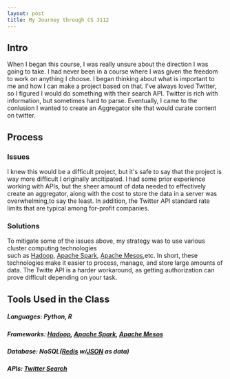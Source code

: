 ```yaml
---
layout: post
title: My Journey through CS 3112
---
```


## Intro
When I began this course, I was really unsure about the direction I was going to take. I had never been in a course where
I was given the freedom to work on anything I choose. I began thinking about what is important to me and how I can make a project
based on that. I've always loved Twitter, so I figured I would do something with their search API. Twitter is rich
with information, but sometimes hard to parse. Eventually, I came to the conlusion I wanted to create an Aggregator site that would
curate content on twitter. 

## Process

### Issues
I knew this would be a difficult project, but it's safe to say that the project is way more difficult I originally ancitipated. 
I had some prior experience working with APIs, but the sheer amount of data needed to effectively create an aggregator, along with the 
cost to store the data in a server was overwhelming,to say the least. In addition, the Twitter API standard rate limits that are typical
among for-profit companies.
### Solutions

To mitigate some of the issues above, my strategy was to use various cluster computing technologies  
such as [Hadoop](http://hadoop.apache.org/), [Apache Spark](http://spark.apache.org/), [Apache Mesos](http://mesos.apache.org/),etc.
In short, these technologies make it easier to process, manage, and store large amounts of data. The Twitte API is a harder workaround,
as getting authorization can prove difficult depending on your task.
## Tools Used in the Class

##### Languages: Python, R

##### Frameworks: [Hadoop](http://hadoop.apache.org/), [Apache Spark](http://spark.apache.org/), [Apache Mesos](http://mesos.apache.org/)

##### Database: NoSQL([Redis](https://redis.io/) w/[JSON](http://www.json.org/) as data)

##### APIs: [Twitter Search](https://dev.twitter.com/rest/public/search)
